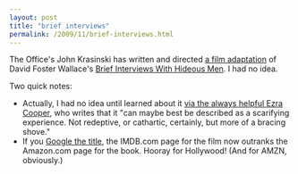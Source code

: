 ```yaml
---
layout: post
title: "brief interviews"
permalink: /2009/11/brief-interviews.html
---
```


The Office's John Krasinski has written and directed [a film adaptation](http://www.imdb.com/title/tt0790627/#) of David Foster Wallace's [Brief Interviews With Hideous Men](http://www.amazon.com/Brief-Interviews-Hideous-Men-Stories/dp/0316925411). I had no idea.

Two quick notes:

*   Actually, I had no idea until learned about it [via the always helpful Ezra Cooper](http://lettersunknown.com/archives/001412.html), who writes that it "can maybe best be described as a scarifying experience. Not redeptive, or cathartic, certainly, but more of a bracing shove."
*   If you [Google the title](http://www.google.com/search?rls=en&q=brief+interviews+with+hideous+men&ie=UTF-8&oe=UTF-8), the IMDB.com page for the film now outranks the Amazon.com page for the book. Hooray for Hollywood! (And for AMZN, obviously.)